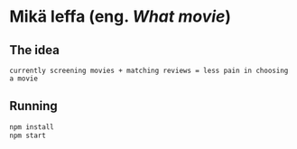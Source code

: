 # Mikä leffa (eng. _What movie_)

## The idea

`currently screening movies + matching reviews = less pain in choosing a movie`

## Running

```bash
npm install
npm start
```
